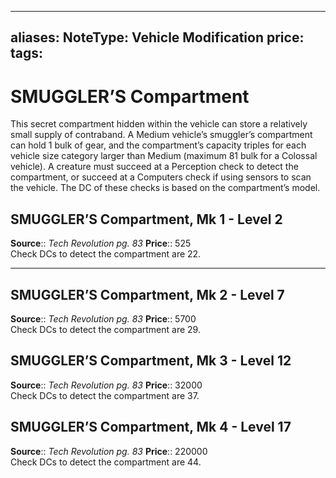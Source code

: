 

---
aliases: 
NoteType: Vehicle Modification
price:  
tags: 
---

# SMUGGLER’S Compartment

This secret compartment hidden within the vehicle can store a relatively small supply of contraband. A Medium vehicle’s smuggler’s compartment can hold 1 bulk of gear, and the compartment’s capacity triples for each vehicle size category larger than Medium (maximum 81 bulk for a Colossal vehicle). A creature must succeed at a Perception check to detect the compartment, or succeed at a Computers check if using sensors to scan the vehicle. The DC of these checks is based on the compartment’s model.  

## SMUGGLER’S Compartment, Mk 1 - Level 2

**Source**:: _Tech Revolution pg. 83_
**Price**:: 525  
Check DCs to detect the compartment are 22.

---

## SMUGGLER’S Compartment, Mk 2 - Level 7

**Source**:: _Tech Revolution pg. 83_
**Price**:: 5700  
Check DCs to detect the compartment are 29.

## SMUGGLER’S Compartment, Mk 3 - Level 12

**Source**:: _Tech Revolution pg. 83_
**Price**:: 32000  
Check DCs to detect the compartment are 37.

## SMUGGLER’S Compartment, Mk 4 - Level 17

**Source**:: _Tech Revolution pg. 83_
**Price**:: 220000  
Check DCs to detect the compartment are 44.
